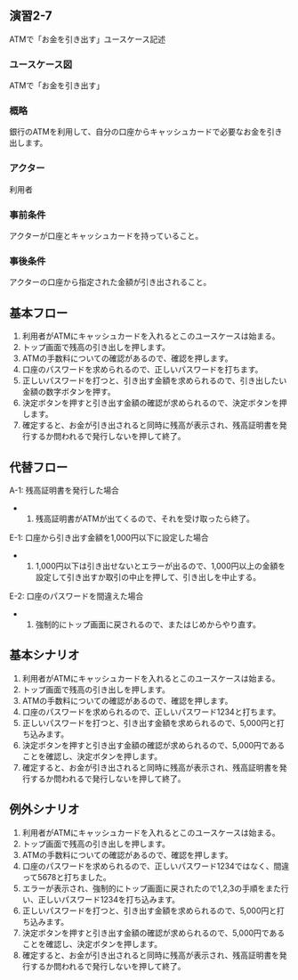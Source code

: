 ## 演習2-7
ATMで「お金を引き出す」ユースケース記述

### ユースケース図
ATMで「お金を引き出す」
### 概略
銀行のATMを利用して、自分の口座からキャッシュカードで必要なお金を引き出します。
### アクター
利用者
### 事前条件
アクターが口座とキャッシュカードを持っていること。
### 事後条件
アクターの口座から指定された金額が引き出されること。

## 基本フロー
1. 利用者がATMにキャッシュカードを入れるとこのユースケースは始まる。
2. トップ画面で残高の引き出しを押します。
3. ATMの手数料についての確認があるので、確認を押します。
4. 口座のパスワードを求められるので、正しいパスワードを打ちます。
5. 正しいパスワードを打つと、引き出す金額を求められるので、引き出したい金額の数字ボタンを押す。
6. 決定ボタンを押すと引き出す金額の確認が求められるので、決定ボタンを押します。
7. 確定すると、お金が引き出されると同時に残高が表示され、残高証明書を発行するか問われるで発行しないを押して終了。

## 代替フロー
A-1: 残高証明書を発行した場合
- 1. 残高証明書がATMが出てくるので、それを受け取ったら終了。

E-1: 口座から引き出す金額を1,000円以下に設定した場合
- 1. 1,000円以下は引き出せないとエラーが出るので、1,000円以上の金額を設定して引き出すか取引の中止を押して、引き出しを中止する。

E-2: 口座のパスワードを間違えた場合
- 1. 強制的にトップ画面に戻されるので、またはじめからやり直す。



## 基本シナリオ
1. 利用者がATMにキャッシュカードを入れるとこのユースケースは始まる。
2. トップ画面で残高の引き出しを押します。
3. ATMの手数料についての確認があるので、確認を押します。
4. 口座のパスワードを求められるので、正しいパスワード1234と打ちます。
5. 正しいパスワードを打つと、引き出す金額を求められるので、5,000円と打ち込みます。
6. 決定ボタンを押すと引き出す金額の確認が求められるので、5,000円であることを確認し、決定ボタンを押します。
7. 確定すると、お金が引き出されると同時に残高が表示され、残高証明書を発行するか問われるで発行しないを押して終了。

## 例外シナリオ
1. 利用者がATMにキャッシュカードを入れるとこのユースケースは始まる。
2. トップ画面で残高の引き出しを押します。
3. ATMの手数料についての確認があるので、確認を押します。
4. 口座のパスワードを求められるので、正しいパスワード1234ではなく、間違って5678と打ちました。
5. エラーが表示され、強制的にトップ画面に戻されたので1,2,3の手順をまた行い、正しいパスワード1234を打ち込みます。
6. 正しいパスワードを打つと、引き出す金額を求められるので、5,000円と打ち込みます。
7. 決定ボタンを押すと引き出す金額の確認が求められるので、5,000円であることを確認し、決定ボタンを押します。
8. 確定すると、お金が引き出されると同時に残高が表示され、残高証明書を発行するか問われるで発行しないを押して終了。
